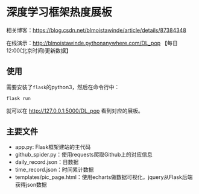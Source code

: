 # 深度学习框架热度展板

相关博客：https://blog.csdn.net/blmoistawinde/article/details/87384348

在线演示：http://blmoistawinde.pythonanywhere.com/DL_pop 【每日12:00(北京时间)更新数据】

## 使用
需要安装了`flask`的python3，然后在命令行中：

```bash
flask run
```

就可以在 http://127.0.0.1:5000/DL_pop 看到对应的展板。

## 主要文件
- app.py: Flask框架建站的主代码
- github_spider.py：使用requests爬取Github上的对应信息
- daily_record.json：日数据
- time_record.json：时间累计数据
- templates/pic_page.html：使用echarts做数据可视化，jquery从Flask后端获得json数据
